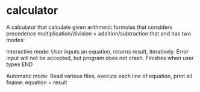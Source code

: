 # calculator

A calculator that calculate given
arithmetic formulas that considers precedence
multiplication/division > addition/subtraction that and
has two modes:

Interactive mode:
User inputs an equation, returns result, iteratively.
Error input will not be accepted, but program does not crash.
Finishes when user types END

Automatic mode:
Read various files, execute each line of equation, print all
fname: equation = result

